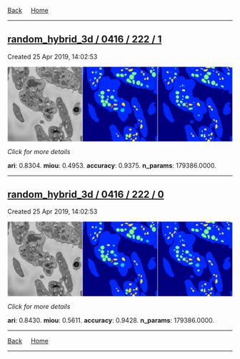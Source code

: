 
[Back](..)&nbsp;&nbsp;&nbsp;&nbsp;&nbsp;[Home](https://leapmanlab.github.io/snapshots)

---

<div class="summary"><a href="1"><h2>random_hybrid_3d / 0416 / 222 / 1</h2></a><p>Created 25 Apr 2019, 14:02:53
</p><a href="1"><img src="1/media/summary.png" align="center"></a><p>
<i>Click for more details</i>
</p></div>

**ari**: 0.8304. **miou**: 0.4953. **accuracy**: 0.9375. **n_params**: 179386.0000. 

---

<div class="summary"><a href="0"><h2>random_hybrid_3d / 0416 / 222 / 0</h2></a><p>Created 25 Apr 2019, 14:02:53
</p><a href="0"><img src="0/media/summary.png" align="center"></a><p>
<i>Click for more details</i>
</p></div>

**ari**: 0.8430. **miou**: 0.5611. **accuracy**: 0.9428. **n_params**: 179386.0000. 

---

[Back](..)&nbsp;&nbsp;&nbsp;&nbsp;&nbsp;[Home](https://leapmanlab.github.io/snapshots)

---